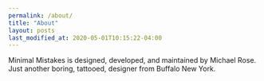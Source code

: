 ```yaml
---
permalink: /about/
title: "About"
layout: posts
last_modified_at: 2020-05-01T10:15:22-04:00
---
```


Minimal Mistakes is designed, developed, and maintained by Michael Rose. Just another boring, tattooed, designer from Buffalo New York.

